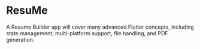 # ResuMe
A Resume Builder app will cover many advanced Flutter concepts, including state management, multi-platform support, file handling, and PDF generation.
